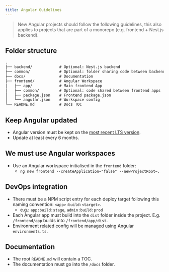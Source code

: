 ```yaml
---
title: Angular Guidelines
---
```


> New Angular projects should follow the following guidelines, this also applies to projects that are part of a monorepo (e.g. frontend + Nest.js backend).

## Folder structure

```txt
.
├── backend/            # Optional: Nest.js backend
├── common/             # Optional: folder sharing code between backend & frontend
├── docs/               # Documentation
├── frontend/           # Angular Workspace
│   ├── app/            # Main frontend App
│   ├── common/         # Optional: code shared between frontend apps
│   ├── package.json    # Frontend package.json
│   └── angular.json    # Workspace config
└── README.md           # Docs TOC
```

## Keep Angular updated

- Angular version must be kept on the [most recent LTS version](https://angular.io/guide/releases#support-policy-and-schedule).
- Update at least every 6 months.

## We must use Angular workspaces

- Use an Angular workspace initialised in the `frontend` folder:
  - `ng new frontend --createApplication="false" --newProjectRoot=.`

## DevOps integration

- There must be a NPM script entry for each deploy target following this naming convention: `<app>:build:<target>`.
  - e.g.: `app:build:stage`, `admin:build:prod`
- Each Angular app must build into the `dist` folder inside the project. E.g. `/frontend/app` builds into `/frontend/app/dist`.
- Environment related config will be managed using Angular `environments.ts`.

## Documentation

- The root `README.md` will contain a TOC.
- The documentation must go into the `/docs` folder.
